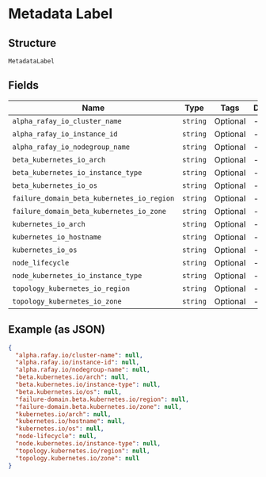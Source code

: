 
# Metadata Label

## Structure

`MetadataLabel`

## Fields

| Name | Type | Tags | Description |
|  --- | --- | --- | --- |
| `alpha_rafay_io_cluster_name` | `string` | Optional | - |
| `alpha_rafay_io_instance_id` | `string` | Optional | - |
| `alpha_rafay_io_nodegroup_name` | `string` | Optional | - |
| `beta_kubernetes_io_arch` | `string` | Optional | - |
| `beta_kubernetes_io_instance_type` | `string` | Optional | - |
| `beta_kubernetes_io_os` | `string` | Optional | - |
| `failure_domain_beta_kubernetes_io_region` | `string` | Optional | - |
| `failure_domain_beta_kubernetes_io_zone` | `string` | Optional | - |
| `kubernetes_io_arch` | `string` | Optional | - |
| `kubernetes_io_hostname` | `string` | Optional | - |
| `kubernetes_io_os` | `string` | Optional | - |
| `node_lifecycle` | `string` | Optional | - |
| `node_kubernetes_io_instance_type` | `string` | Optional | - |
| `topology_kubernetes_io_region` | `string` | Optional | - |
| `topology_kubernetes_io_zone` | `string` | Optional | - |

## Example (as JSON)

```json
{
  "alpha.rafay.io/cluster-name": null,
  "alpha.rafay.io/instance-id": null,
  "alpha.rafay.io/nodegroup-name": null,
  "beta.kubernetes.io/arch": null,
  "beta.kubernetes.io/instance-type": null,
  "beta.kubernetes.io/os": null,
  "failure-domain.beta.kubernetes.io/region": null,
  "failure-domain.beta.kubernetes.io/zone": null,
  "kubernetes.io/arch": null,
  "kubernetes.io/hostname": null,
  "kubernetes.io/os": null,
  "node-lifecycle": null,
  "node.kubernetes.io/instance-type": null,
  "topology.kubernetes.io/region": null,
  "topology.kubernetes.io/zone": null
}
```


